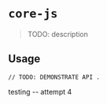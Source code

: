 # `core-js`

> TODO: description

## Usage

```
// TODO: DEMONSTRATE API .
```

testing -- attempt 4
